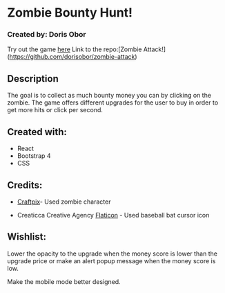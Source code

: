# Zombie Bounty Hunt!

### Created by: Doris Obor 

Try out the game [here](https://dorisobor.github.io/zombie-attack/)
Link to the repo:[Zombie Attack!] (https://github.com/dorisobor/zombie-attack)

## Description
The goal is to collect as much bounty money you can by clicking on the zombie.
The game offers different upgrades for the user to buy in order to get more hits or click per second.

## Created with:
* React
* Bootstrap 4
* CSS


## Credits:
* [Craftpix](https://craftpix.net/freebies/2d-game-zombie-character-free-sprite-4/)- Used zombie character

* Creaticca Creative Agency [Flaticon](https://www.flaticon.com/free-icon/baseball-bat_487048) - Used baseball bat cursor icon

## Wishlist:

Lower the opacity to the upgrade when the money score is lower than the upgrade price or make an alert popup message when the money score is low.

Make the mobile mode better designed. 
